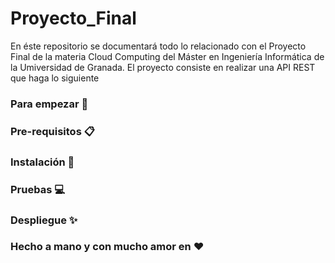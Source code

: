 # Proyecto_Final
En éste repositorio se documentará todo lo relacionado con el Proyecto Final de la materia Cloud Computing del Máster en Ingeniería Informática de la Umiversidad de Granada. El proyecto consiste en realizar una API REST que haga lo siguiente

### Para empezar 🚀





### Pre-requisitos 📋



### Instalación 🔧



### Pruebas 💻



### Despliegue ✨



### Hecho a mano y con mucho amor en ❤
